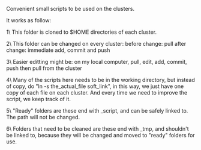 Convenient small scripts to be used on the clusters.

It works as follow:

1\ This folder is cloned to $HOME directories of each cluster.

2\ This folder can be changed on every cluster:
		 before change: pull 
		 after change: immediate add, commit and push

3\ Easier editting might be:
		on my local computer, pull, edit, add, commit, push
		then pull from the cluster

4\ Many of the scripts here needs to be in the working directory, but instead of copy, do "ln -s the_actual_file soft_link", in this way, we just have one copy of each file on each cluster. And every time we need to improve the script, we keep track of it.

5\ "Ready" folders are these end with \_script, and can be safely linked to. The path will not be changed.

6\ Folders that need to be cleaned are these end with \_tmp, and shouldn't be linked to, because they will be changed and moved to "ready" folders for use.



